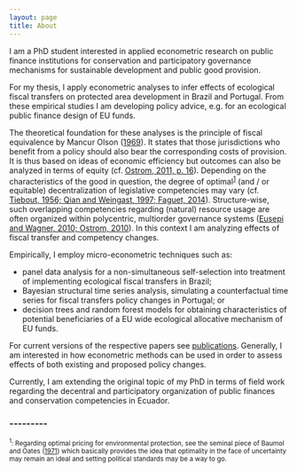 ```yaml
---
layout: page
title: About
---
```


<p class="message">
  I am a PhD student interested in applied econometric research on public finance institutions for conservation and participatory governance mechanisms for sustainable development and public good provision.
</p>

For my thesis, I apply econometric analyses to infer effects of ecological fiscal transfers on protected area development in Brazil and Portugal. From these empirical studies I am developing policy advice, e.g. for an ecological public finance design of EU funds.

The theoretical foundation for these analyses is the principle of fiscal equivalence by Mancur Olson ([1969](http://www.jstor.org/stable/1823700)). It states that those jurisdictions who benefit from a policy should also bear the corresponding costs of provision. It is thus based on ideas of economic efficiency but outcomes can also be analyzed in terms of equity (cf. [Ostrom, 2011, p. 16](http://onlinelibrary.wiley.com/doi/10.1111/j.1541-0072.2010.00394.x/full)). Depending on the characteristics of the good in question, the degree of optimal<sup>[1](#myfootnote1)</sup> (and / or equitable) decentralization of legislative competencies may vary (cf. [Tiebout, 1956; ](http://www.jstor.org/stable/1826343)[Qian and Weingast, 1997; ](https://www.jstor.org/stable/2138464)[Faguet, 2014](http://www.sciencedirect.com/science/article/pii/S0305750X13000089)). Structure-wise, such overlapping competencies regarding (natural) resource usage are often organized within polycentric, multiorder governance systems ([Eusepi and Wagner, 2010; ](https://www.degruyter.com/abstract/j/rle.2010.6.3/rle.2010.6.3.1534/rle.2010.6.3.1534.xml)[Ostrom, 2010](http://www.jstor.org/stable/27871226)). In this context I am analyzing effects of fiscal transfer and competency changes.

Empirically, I employ micro-econometric techniques such as:

  - panel data analysis for a non-simultaneous self-selection into treatment of implementing ecological fiscal transfers in Brazil;
  - Bayesian structural time series analysis, simulating a counterfactual time series for fiscal transfers policy changes in Portugal; or
  - decision trees and random forest models for obtaining characteristics of potential beneficiaries of a EU wide ecological allocative mechanism of EU funds.

For current versions of the respective papers see <a href="http://nils.droste.io/01_publications/">publications</a>. Generally, I am interested in how econometric methods can be used in order to assess effects of both existing and proposed policy changes.

<!---I hold a Bachelor's Degree in Political Science (Uni Bremen) and Master in Sustainability Economics (CarQl von Ossietzky University Oldenburg). For my PhD I am at the Martin-Luther University Halle-Wittenberg and the Helmholtz Centre for Environmental Research - UFZ (where I have conducted most of my research). Currently I am with the Faculty of Social Sciences (FLACSO) Ecuador.--->

Currently, I am extending the original topic of my PhD in terms of field work regarding the decentral and participatory organization of public finances and conservation competencies in Ecuador.

### ---------
<small><a name="myfootnote1"><sup>1</sup></a>: Regarding optimal pricing for environmental protection, see the seminal piece of Baumol and Oates ([1971](http://www.jstor.org/stable/3439132)) which basically provides the idea that optimality in the face of uncertainty may remain an ideal and setting political standards may be a way to go.</small>

